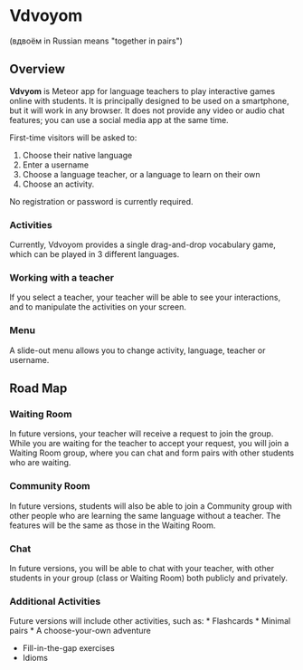 # Vdvoyom
(вдвоём in Russian means "together in pairs")

## Overview

**Vdvyom** is Meteor app for language teachers to play interactive games online with students.
It is principally designed to be used on a smartphone, but it will work in any browser.
It does not provide any video or audio chat features; you can use a social media app at the same time.

First-time visitors will be asked to:

1. Choose their native language
2. Enter a username
3. Choose a language teacher, or a language to learn on their own
4. Choose an activity.

No registration or password is currently required.

### Activities

Currently, Vdvoyom provides a single drag-and-drop vocabulary game, which can be played in 3 different languages.

### Working with a teacher

If you select a teacher, your teacher will be able to see your interactions, and to manipulate the activities on your screen.

### Menu

A slide-out menu allows you to change activity, language, teacher or username.

## Road Map

### Waiting Room

In future versions, your teacher will receive a request to join the group.
While you are waiting for the teacher to accept your request, you will join a Waiting Room group,
where you can chat and form pairs with other students who are waiting.

### Community Room

In future versions, students will also be able to join a Community group with other people who are learning the same language
without a teacher. The features will be the same as those in the Waiting Room.

### Chat

In future versions, you will be able to chat with your teacher,
with other students in your group (class or Waiting Room) both publicly and privately.

### Additional Activities

Future versions will include other activities, such as:
* Flashcards
* Minimal pairs
* A choose-your-own adventure
* Fill-in-the-gap exercises
* Idioms
